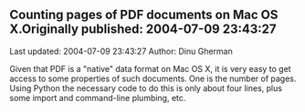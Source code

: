 ## Counting pages of PDF documents on Mac OS X.Originally published: 2004-07-09 23:43:27 
Last updated: 2004-07-09 23:43:27 
Author: Dinu Gherman 
 
Given that PDF is a "native" data format on Mac OS X, it is very easy to get access to some properties of such documents. One is the number of pages. Using Python the necessary code to do this is only about four lines, plus some import and command-line plumbing, etc.